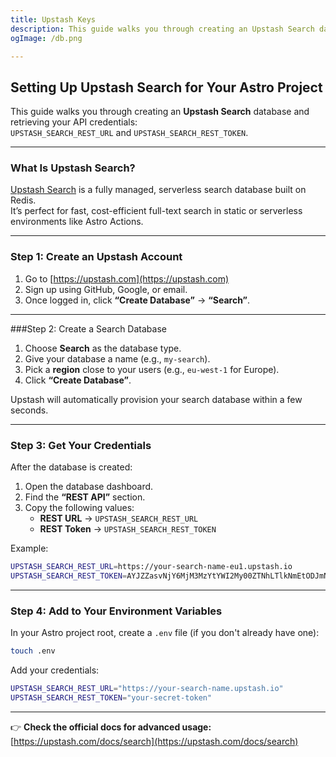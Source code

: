 ```yaml
---
title: Upstash Keys
description: This guide walks you through creating an Upstash Search database and retrieving your API credentials.
ogImage: /db.png

---
```



## Setting Up Upstash Search for Your Astro Project

This guide walks you through creating an **Upstash Search** database and retrieving your API credentials:  
`UPSTASH_SEARCH_REST_URL` and `UPSTASH_SEARCH_REST_TOKEN`.

---

### What Is Upstash Search?

[Upstash Search](https://upstash.com/search) is a fully managed, serverless search database built on Redis.  
It’s perfect for fast, cost-efficient full-text search in static or serverless environments like Astro Actions.

---

### Step 1: Create an Upstash Account

1. Go to [https://upstash.com](https://upstash.com)
2. Sign up using GitHub, Google, or email.
3. Once logged in, click **“Create Database”** → **“Search”**.

---

###Step 2: Create a Search Database

1. Choose **Search** as the database type.
2. Give your database a name (e.g., `my-search`).
3. Pick a **region** close to your users (e.g., `eu-west-1` for Europe).
4. Click **“Create Database”**.

Upstash will automatically provision your search database within a few seconds.

---

### Step 3: Get Your Credentials

After the database is created:

1. Open the database dashboard.
2. Find the **“REST API”** section.
3. Copy the following values:
   - **REST URL** → `UPSTASH_SEARCH_REST_URL`
   - **REST Token** → `UPSTASH_SEARCH_REST_TOKEN`

Example:

```bash
UPSTASH_SEARCH_REST_URL=https://your-search-name-eu1.upstash.io
UPSTASH_SEARCH_REST_TOKEN=AYJZZasvNjY6MjM3MzYtYWI2My00ZTNhLTlkNmEtODJmNTA1NzJmZGE4YjNkZTRlNGRmYzA=
```

---

### Step 4: Add to Your Environment Variables

In your Astro project root, create a `.env` file (if you don't already have one):

```bash
touch .env
```

Add your credentials:

```bash
UPSTASH_SEARCH_REST_URL="https://your-search-name.upstash.io"
UPSTASH_SEARCH_REST_TOKEN="your-secret-token"
```

---


👉 **Check the official docs for advanced usage:**  
[https://upstash.com/docs/search](https://upstash.com/docs/search)